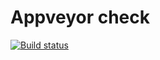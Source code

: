 # Appveyor check
[![Build status](https://ci.appveyor.com/api/projects/status/b71l8ldayu5hgv6w?svg=true)](https://ci.appveyor.com/project/Katrina-L/ajs-homeworks-object-reflection-proxy-for-in)
